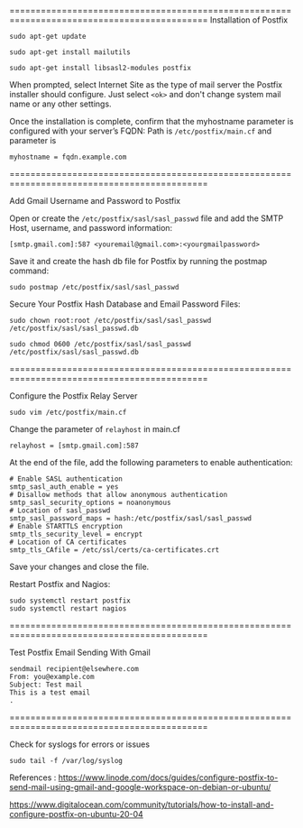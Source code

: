============================================================================================
Installation of Postfix
```
sudo apt-get update
```
```
sudo apt-get install mailutils
```
```
sudo apt-get install libsasl2-modules postfix
```

When prompted, select Internet Site as the type of mail server the Postfix installer should configure. 
Just select ```<ok>``` and don't change system mail name or any other settings.

Once the installation is complete, confirm that the myhostname parameter is configured with your server’s FQDN:
Path is ```/etc/postfix/main.cf``` and parameter is
```
myhostname = fqdn.example.com
```
============================================================================================

Add Gmail Username and Password to Postfix
  
Open or create the ```/etc/postfix/sasl/sasl_passwd``` file and add the SMTP Host, username, and password information:
```
[smtp.gmail.com]:587 <youremail@gmail.com>:<yourgmailpassword>  
``` 
Save it and create the hash db file for Postfix by running the postmap command:
```
sudo postmap /etc/postfix/sasl/sasl_passwd
```
Secure Your Postfix Hash Database and Email Password Files:
```
sudo chown root:root /etc/postfix/sasl/sasl_passwd /etc/postfix/sasl/sasl_passwd.db
```
```
sudo chmod 0600 /etc/postfix/sasl/sasl_passwd /etc/postfix/sasl/sasl_passwd.db
```
============================================================================================
 
Configure the Postfix Relay Server
  
```
sudo vim /etc/postfix/main.cf
```
Change the parameter of ```relayhost``` in main.cf
```
relayhost = [smtp.gmail.com]:587
```
At the end of the file, add the following parameters to enable authentication:
```
# Enable SASL authentication
smtp_sasl_auth_enable = yes
# Disallow methods that allow anonymous authentication
smtp_sasl_security_options = noanonymous
# Location of sasl_passwd
smtp_sasl_password_maps = hash:/etc/postfix/sasl/sasl_passwd
# Enable STARTTLS encryption
smtp_tls_security_level = encrypt
# Location of CA certificates
smtp_tls_CAfile = /etc/ssl/certs/ca-certificates.crt
```

Save your changes and close the file.

Restart Postfix and Nagios:

```
sudo systemctl restart postfix
sudo systemctl restart nagios

```
============================================================================================

Test Postfix Email Sending With Gmail
```
sendmail recipient@elsewhere.com
From: you@example.com
Subject: Test mail
This is a test email
.
```
============================================================================================

Check for syslogs for errors or issues
```
sudo tail -f /var/log/syslog
```
References :
https://www.linode.com/docs/guides/configure-postfix-to-send-mail-using-gmail-and-google-workspace-on-debian-or-ubuntu/

https://www.digitalocean.com/community/tutorials/how-to-install-and-configure-postfix-on-ubuntu-20-04
